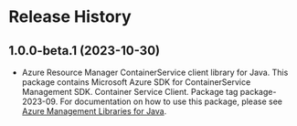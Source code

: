 # Release History

## 1.0.0-beta.1 (2023-10-30)

- Azure Resource Manager ContainerService client library for Java. This package contains Microsoft Azure SDK for ContainerService Management SDK. Container Service Client. Package tag package-2023-09. For documentation on how to use this package, please see [Azure Management Libraries for Java](https://aka.ms/azsdk/java/mgmt).

